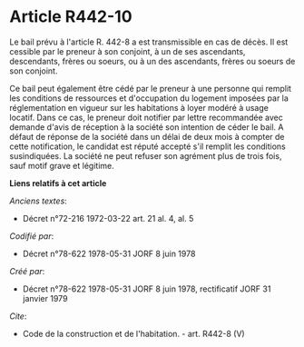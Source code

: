 # Article R442-10

Le bail prévu à l'article R. 442-8 a est transmissible en cas de décès. Il est cessible par le preneur à son conjoint, à un
de ses ascendants, descendants, frères ou soeurs, ou à un des ascendants, frères ou soeurs de son conjoint. 

Ce bail peut également être cédé par le preneur à une personne qui remplit les conditions de ressources et d'occupation du
logement imposées par la réglementation en vigueur sur les habitations à loyer modéré à usage locatif. Dans ce cas, le
preneur doit notifier par lettre recommandée avec demande d'avis de réception à la société son intention de céder le bail. A
défaut de réponse de la société dans un délai de deux mois à compter de cette notification, le candidat est réputé accepté
s'il remplit les conditions susindiquées. La société ne peut refuser son agrément plus de trois fois, sauf motif grave et
légitime.

**Liens relatifs à cet article**

_Anciens textes_:

  - Décret n°72-216 1972-03-22 art. 21 al. 4, al. 5

_Codifié par_:

  - Décret n°78-622 1978-05-31 JORF 8 juin 1978

_Créé par_:

  - Décret n°78-622 1978-05-31 JORF 8 juin 1978, rectificatif JORF 31 janvier 1979

_Cite_:

  - Code de la construction et de l'habitation. - art. R442-8 (V)
